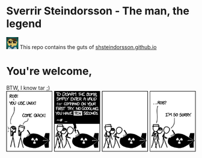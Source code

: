 Sverrir Steindorsson - The man, the legend
==========================================

![](https://raw.githubusercontent.com/shsteindorsson/shsteindorsson.github.io/master/images/8bit_shs_icon.png) This repo contains the guts of [shsteindorsson.github.io](https://shsteindorsson.github.io)


# You're welcome,

BTW, I know tar ;)  
![](https://raw.githubusercontent.com/shsteindorsson/shsteindorsson.github.io/master/images/xkcd_tar.png)
